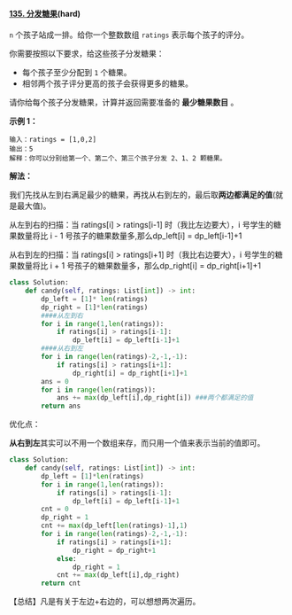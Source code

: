 #### [135. 分发糖果](https://leetcode-cn.com/problems/candy/)(hard)

`n` 个孩子站成一排。给你一个整数数组 `ratings` 表示每个孩子的评分。

你需要按照以下要求，给这些孩子分发糖果：

- 每个孩子至少分配到 `1` 个糖果。
- 相邻两个孩子评分更高的孩子会获得更多的糖果。

请你给每个孩子分发糖果，计算并返回需要准备的 **最少糖果数目** 。

 

**示例 1：**

```
输入：ratings = [1,0,2]
输出：5
解释：你可以分别给第一个、第二个、第三个孩子分发 2、1、2 颗糖果。
```

**解法：**

我们先找从左到右满足最少的糖果，再找从右到左的，最后取**两边都满足的值**(就是最大值)。

从左到右的扫描：当 ratings[i] > ratings[i-1] 时（我比左边要大），i 号学生的糖果数量将比 i - 1 号孩子的糖果数量多,那么dp_left[i] = dp_left[i-1]+1

从右到左的扫描：当 ratings[i] > ratings[i+1] 时（我比右边要大），i 号学生的糖果数量将比 i + 1 号孩子的糖果数量多，那么dp_right[i] = dp_right[i+1]+1



```python
class Solution:
    def candy(self, ratings: List[int]) -> int:
        dp_left = [1]* len(ratings)
        dp_right = [1]*len(ratings)
        ####从左到右
        for i in range(1,len(ratings)):
            if ratings[i] > ratings[i-1]:
                dp_left[i] = dp_left[i-1]+1
        ####从右到左
        for i in range(len(ratings)-2,-1,-1):
            if ratings[i] > ratings[i+1]:
                dp_right[i] = dp_right[i+1]+1
        ans = 0
        for i in range(len(ratings)):
            ans += max(dp_left[i],dp_right[i]) ###两个都满足的值
        return ans
```

优化点：

**从右到左**其实可以不用一个数组来存，而只用一个值来表示当前的值即可。

```python
class Solution:
    def candy(self, ratings: List[int]) -> int:
        dp_left = [1]*len(ratings)
        for i in range(1,len(ratings)):
            if ratings[i] > ratings[i-1]:
                dp_left[i] = dp_left[i-1]+1
        cnt = 0
        dp_right = 1
        cnt += max(dp_left[len(ratings)-1],1)
        for i in range(len(ratings)-2,-1,-1):
            if ratings[i] > ratings[i+1]:
                dp_right = dp_right+1
            else:
                dp_right = 1
            cnt += max(dp_left[i],dp_right)
        return cnt
```

【总结】凡是有关于左边+右边的，可以想想两次遍历。